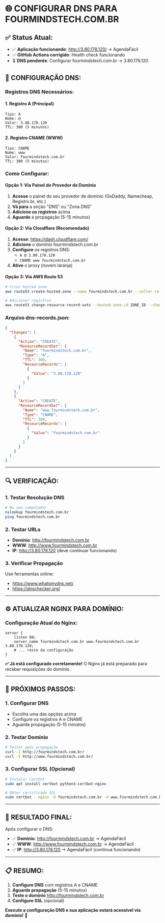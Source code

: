 # 🌐 CONFIGURAR DNS PARA FOURMINDSTECH.COM.BR

## ✅ **Status Atual:**
- ✅ **Aplicação funcionando**: http://3.80.178.120/ → AgendaFácil
- ✅ **GitHub Actions corrigido**: Health check funcionando
- ⏳ **DNS pendente**: Configurar fourmindstech.com.br → 3.80.178.120

## 🎯 **CONFIGURAÇÃO DNS:**

### **Registros DNS Necessários:**

#### **1. Registro A (Principal)**
```
Tipo: A
Nome: @
Valor: 3.80.178.120
TTL: 300 (5 minutos)
```

#### **2. Registro CNAME (WWW)**
```
Tipo: CNAME
Nome: www
Valor: fourmindstech.com.br
TTL: 300 (5 minutos)
```

### **Como Configurar:**

#### **Opção 1: Via Painel do Provedor de Domínio**
1. **Acesse** o painel do seu provedor de domínio (GoDaddy, Namecheap, Registro.br, etc.)
2. **Vá para** a seção "DNS" ou "Zona DNS"
3. **Adicione os registros** acima
4. **Aguarde** a propagação (5-15 minutos)

#### **Opção 2: Via Cloudflare (Recomendado)**
1. **Acesse**: https://dash.cloudflare.com/
2. **Adicione** o domínio fourmindstech.com.br
3. **Configure** os registros DNS:
   - `A @ 3.80.178.120`
   - `CNAME www fourmindstech.com.br`
4. **Ative** o proxy (nuvem laranja)

#### **Opção 3: Via AWS Route 53**
```bash
# Criar hosted zone
aws route53 create-hosted-zone --name fourmindstech.com.br --caller-reference $(date +%s)

# Adicionar registros
aws route53 change-resource-record-sets --hosted-zone-id ZONE_ID --change-batch file://dns-records.json
```

### **Arquivo dns-records.json:**
```json
{
  "Changes": [
    {
      "Action": "CREATE",
      "ResourceRecordSet": {
        "Name": "fourmindstech.com.br",
        "Type": "A",
        "TTL": 300,
        "ResourceRecords": [
          {
            "Value": "3.80.178.120"
          }
        ]
      }
    },
    {
      "Action": "CREATE",
      "ResourceRecordSet": {
        "Name": "www.fourmindstech.com.br",
        "Type": "CNAME",
        "TTL": 300,
        "ResourceRecords": [
          {
            "Value": "fourmindstech.com.br"
          }
        ]
      }
    }
  ]
}
```

---

## 🔍 **VERIFICAÇÃO:**

### **1. Testar Resolução DNS**
```bash
# No seu computador
nslookup fourmindstech.com.br
ping fourmindstech.com.br
```

### **2. Testar URLs**
- **Domínio**: http://fourmindstech.com.br
- **WWW**: http://www.fourmindstech.com.br
- **IP**: http://3.80.178.120 (deve continuar funcionando)

### **3. Verificar Propagação**
Use ferramentas online:
- https://www.whatsmydns.net/
- https://dnschecker.org/

---

## ⚙️ **ATUALIZAR NGINX PARA DOMÍNIO:**

### **Configuração Atual do Nginx:**
```nginx
server {
    listen 80;
    server_name fourmindstech.com.br www.fourmindstech.com.br 3.80.178.120;
    # ... resto da configuração
}
```

**✅ Já está configurado corretamente!** O Nginx já está preparado para receber requisições do domínio.

---

## 🚀 **PRÓXIMOS PASSOS:**

### **1. Configurar DNS**
- Escolha uma das opções acima
- Configure os registros A e CNAME
- Aguarde propagação (5-15 minutos)

### **2. Testar Domínio**
```bash
# Testar após propagação
curl -I http://fourmindstech.com.br/
curl -I http://www.fourmindstech.com.br/
```

### **3. Configurar SSL (Opcional)**
```bash
# Instalar Certbot
sudo apt install certbot python3-certbot-nginx

# Obter certificado SSL
sudo certbot --nginx -d fourmindstech.com.br -d www.fourmindstech.com.br
```

---

## 🎯 **RESULTADO FINAL:**

Após configurar o DNS:
- ✅ **Domínio**: http://fourmindstech.com.br → AgendaFácil
- ✅ **WWW**: http://www.fourmindstech.com.br → AgendaFácil
- ✅ **IP**: http://3.80.178.120 → AgendaFácil (continua funcionando)

---

## 📋 **RESUMO:**

1. **Configure DNS** com registros A e CNAME
2. **Aguarde propagação** (5-15 minutos)
3. **Teste o domínio** http://fourmindstech.com.br
4. **Configure SSL** (opcional)

**Execute a configuração DNS e sua aplicação estará acessível via domínio!** 🚀
